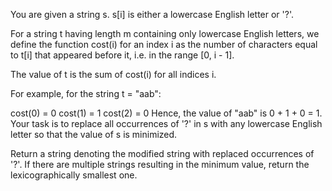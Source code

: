You are given a string s. s[i] is either a lowercase English letter or '?'.

For a string t having length m containing only lowercase English letters, we define the function cost(i) for an index i
as the number of characters equal to t[i] that appeared before it, i.e. in the range [0, i - 1].

The value of t is the sum of cost(i) for all indices i.

For example, for the string t = "aab":

cost(0) = 0
cost(1) = 1
cost(2) = 0
Hence, the value of "aab" is 0 + 1 + 0 = 1.
Your task is to replace all occurrences of '?' in s with any lowercase English letter so that the value of s is
minimized.

Return a string denoting the modified string with replaced occurrences of '?'. If there are multiple strings resulting
in the minimum value, return the
lexicographically smallest
one.

